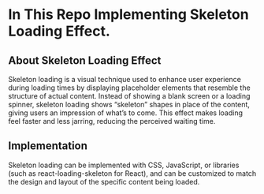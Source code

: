<h1>In This Repo Implementing Skeleton Loading Effect.</h1> 
  
<h2>About  Skeleton Loading Effect </h2>

<p>Skeleton loading is a visual technique used to enhance user experience during loading times by displaying placeholder elements that resemble the structure of actual content. Instead of showing a blank screen or a loading spinner, skeleton loading shows “skeleton” shapes in place of the content, giving users an impression of what’s to come. This effect makes loading feel faster and less jarring, reducing the perceived waiting time.</p>

<h2>Implementation</h2>

<p>Skeleton loading can be implemented with CSS, JavaScript, or libraries (such as react-loading-skeleton for React), and can be customized to match the design and layout of the specific content being loaded.</p>






